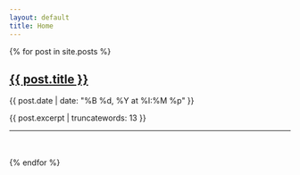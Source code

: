 ```yaml
---
layout: default
title: Home
---
```


{% for post in site.posts %}
  <h2><a href="{{ post.url }}">{{ post.title }}</a></h2>
  <p>{{ post.date | date: "%B %d, %Y at %I:%M %p" }}</p>
  <p>{{ post.excerpt | truncatewords: 13 }}</p>
  <hr>
  <br>
  <br>
{% endfor %}
